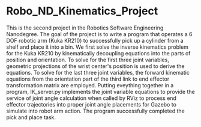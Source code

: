 # Robo_ND_Kinematics_Project

This is the second project in the Robotics Software Engineering Nanodegree. The goal of the project is to write a program that operates a 6 DOF robotic arm (Kuka KR210) to successfully pick up a cylinder from a shelf and place it into a bin. We first solve the inverse kinematics problem for the Kuka KR210 by kinematically decoupling equations into the parts of position and orientation. To solve for the first three joint variables, geometric projections of the wrist center's position is used to derive the equations. To solve for the last three joint variables, the forward kinematic equations from the orientation part of the third link to end effector transformation matrix are employed. Putting eveything together in a program, IK_server.py implements the joint variable equations to provide the service of joint angle calculation when called by RViz to process end effector trajectories into proper joint angle placements for Gazebo to simulate into robot arm action. The program successfully completed the pick and place task. 
